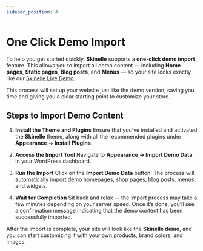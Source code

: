 ```yaml
---
sidebar_position: 4
---
```


# One Click Demo Import

To help you get started quickly, **Skinelle** supports a **one-click demo import** feature. This allows you to import all demo content — including **Home pages**, **Static pages**, **Blog posts**, and **Menus** — so your site looks exactly like our [Skinelle Live Demo](https://skinelle.madrasthemes.com/).

This process will set up your website just like the demo version, saving you time and giving you a clear starting point to customize your store.

## Steps to Import Demo Content

1. **Install the Theme and Plugins**
   Ensure that you’ve installed and activated the **Skinelle** theme, along with all the recommended plugins under
   **Appearance → Install Plugins**.

2. **Access the Import Tool**
   Navigate to **Appearance → Import Demo Data** in your WordPress dashboard.

3. **Run the Import**
   Click on the **Import Demo Data** button. The process will automatically import demo homepages, shop pages, blog posts, menus, and widgets.

4. **Wait for Completion**
   Sit back and relax — the import process may take a few minutes depending on your server speed. Once it’s done, you’ll see a confirmation message indicating that the demo content has been successfully imported.

<!--![One Click Import](/img/continue-process.webp)
![Import Complete](/img/complete-process.webp)-->

After the import is complete, your site will look like the **Skinelle demo**, and you can start customizing it with your own products, brand colors, and images.
